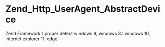# Zend_Http_UserAgent_AbstractDevice
Zend Framework 1 proper detect windows 8, windows 8.1 windows 10, internet explorer 11, edge
